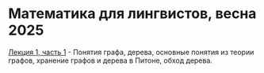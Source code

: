 # Математика для лингвистов, весна 2025

[Лекция 1, часть 1](https://github.com/klyshinsky/Math4Linguists2025/blob/main/Lecture_1_1_Graph_and_Tree_Basics_20250401.ipynb) - Понятия графа, дерева, основные понятия из теории графов, хранение графов и дерева в Питоне, обход дерева.  
